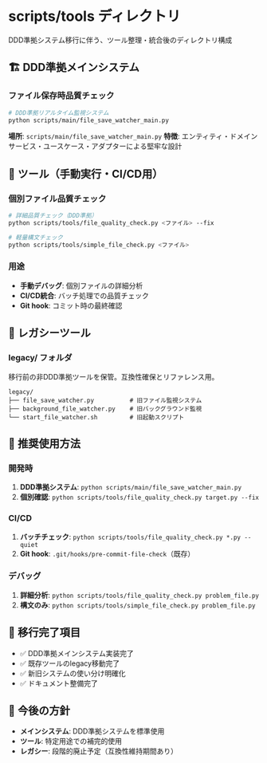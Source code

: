 # scripts/tools ディレクトリ

DDD準拠システム移行に伴う、ツール整理・統合後のディレクトリ構成

## 🏗️ DDD準拠メインシステム

### ファイル保存時品質チェック
```bash
# DDD準拠リアルタイム監視システム
python scripts/main/file_save_watcher_main.py
```
**場所**: `scripts/main/file_save_watcher_main.py`
**特徴**: エンティティ・ドメインサービス・ユースケース・アダプターによる堅牢な設計

## 🔧 ツール（手動実行・CI/CD用）

### 個別ファイル品質チェック
```bash
# 詳細品質チェック（DDD準拠）
python scripts/tools/file_quality_check.py <ファイル> --fix

# 軽量構文チェック
python scripts/tools/simple_file_check.py <ファイル>
```

### 用途
- **手動デバッグ**: 個別ファイルの詳細分析
- **CI/CD統合**: バッチ処理での品質チェック
- **Git hook**: コミット時の最終確認

## 📁 レガシーツール

### legacy/ フォルダ
移行前の非DDD準拠ツールを保管。互換性確保とリファレンス用。

```
legacy/
├── file_save_watcher.py          # 旧ファイル監視システム
├── background_file_watcher.py    # 旧バックグラウンド監視
└── start_file_watcher.sh         # 旧起動スクリプト
```

## 🎯 推奨使用方法

### 開発時
1. **DDD準拠システム**: `python scripts/main/file_save_watcher_main.py`
2. **個別確認**: `python scripts/tools/file_quality_check.py target.py --fix`

### CI/CD
1. **バッチチェック**: `python scripts/tools/file_quality_check.py *.py --quiet`
2. **Git hook**: `.git/hooks/pre-commit-file-check`（既存）

### デバッグ
1. **詳細分析**: `python scripts/tools/file_quality_check.py problem_file.py`
2. **構文のみ**: `python scripts/tools/simple_file_check.py problem_file.py`

## 🔄 移行完了項目

- ✅ DDD準拠メインシステム実装完了
- ✅ 既存ツールのlegacy移動完了
- ✅ 新旧システムの使い分け明確化
- ✅ ドキュメント整備完了

## 🚀 今後の方針

- **メインシステム**: DDD準拠システムを標準使用
- **ツール**: 特定用途での補完的使用
- **レガシー**: 段階的廃止予定（互換性維持期間あり）
